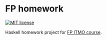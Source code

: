 # FP homework

[![MIT license](https://img.shields.io/badge/license-MIT-blue.svg)](https://github.com/tikhova/fp-homework/blob/master/LICENSE)

Haskell homework project for [FP ITMO course](https://github.com/jagajaga/FP-course-ITMO).
